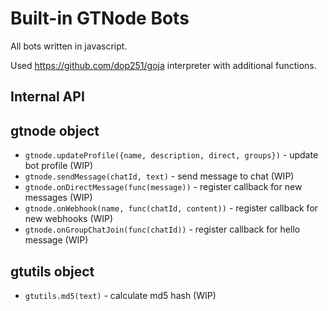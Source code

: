 # Built-in GTNode Bots
All bots written in javascript.

Used https://github.com/dop251/goja interpreter with additional functions.

## Internal API

## gtnode object
- `gtnode.updateProfile({name, description, direct, groups})` - update bot profile (WIP)
- `gtnode.sendMessage(chatId, text)` - send message to chat (WIP)
- `gtnode.onDirectMessage(func(message))` - register callback for new messages (WIP)
- `gtnode.onWebhook(name, func(chatId, content))` - register callback for new webhooks (WIP)
- `gtnode.onGroupChatJoin(func(chatId))` - register callback for hello message (WIP)

## gtutils object
- `gtutils.md5(text)` - calculate md5 hash (WIP)
